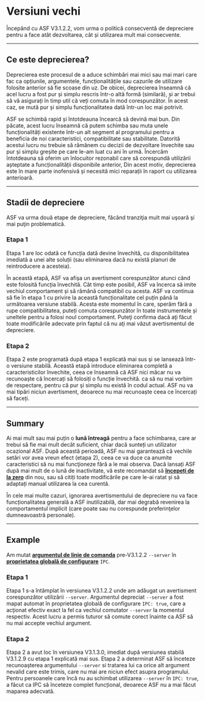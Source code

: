 # Versiuni vechi

Începând cu ASF V3.1.2.2, vom urma o politică consecventă de depreciere pentru a face atât dezvoltarea, cât și utilizarea mult mai consecvente.

---

## Ce este deprecierea?

Deprecierea este procesul de a aduce schimbări mai mici sau mai mari care fac ca opțiunile, argumentele, funcționalitățile sau cazurile de utilizare folosite anterior să fie scoase din uz. De obicei, deprecierea înseamnă că acel lucru a fost pur și simplu rescris într-o altă formă (similară), și ar trebui să vă asigurați în timp util că veți comuta în mod corespunzător. În acest caz, se mută pur și simplu funcționalitatea dată într-un loc mai potrivit.

ASF se schimbă rapid și întotdeauna încearcă să devină mai bun. Din păcate, acest lucru înseamnă că putem schimba sau muta unele funcționalități existente într-un alt segment al programului pentru a beneficia de noi caracteristici, compatibilitate sau stabilitate. Datorită acestui lucru nu trebuie să rămânem cu decizii de dezvoltare învechite sau pur și simplu greșite pe care le-am luat cu ani în urmă. Încercăm întotdeauna să oferim un înlocuitor rezonabil care să corespundă utilizării așteptate a funcționalității disponibile anterior, Din acest motiv, deprecierea este în mare parte inofensivă și necesită mici reparații în raport cu utilizarea anterioară.

---

## Stadii de depreciere

ASF va urma două etape de depreciere, făcând tranziţia mult mai uşoară şi mai puţin problematică.

### Etapa 1

Etapa 1 are loc odată ce funcția dată devine învechită, cu disponibilitatea imediată a unei alte soluții (sau eliminarea dacă nu există planuri de reintroducere a acesteia).

În această etapă, ASF va afișa un avertisment corespunzător atunci când este folosită funcția învechită. Cât timp este posibil, ASF va încerca să imite vechiul comportament și să rămână compatibil cu acesta. ASF va continua să fie în etapa 1 cu privire la această funcționalitate cel puțin până la următoarea versiune stabilă. Acesta este momentul în care, sperăm fără a rupe compatibilitatea, puteți comuta corespunzător în toate instrumentele și uneltele pentru a folosi noul comportament. Puteţi confirma dacă aţi făcut toate modificările adecvate prin faptul că nu aţi mai văzut avertismentul de depreciere.

### Etapa 2

Etapa 2 este programată după etapa 1 explicată mai sus şi se lansează într-o versiune stabilă. Această etapă introduce eliminarea completă a caracteristicilor învechite, ceea ce înseamnă că ASF nici măcar nu va recunoaște că încercați să folosiți o funcție învechită. ca să nu mai vorbim de respectare, pentru că pur şi simplu nu există în codul actual. ASF nu va mai tipări niciun avertisment, deoarece nu mai recunoaște ceea ce încercați să faceți.

---

## Summary

Ai mai mult sau mai puțin o **lună întreagă** pentru a face schimbarea, care ar trebui să fie mai mult decât suficient, chiar dacă sunteți un utilizator ocazional ASF. După această perioadă, ASF nu mai garantează că vechile setări vor avea vreun efect (etapa 2), ceea ce va duce ca anumite caracteristici să nu mai funcţioneze fără a le mai observa. Dacă lansați ASF după mai mult de o lună de inactivitate, vă este recomandat să **[începeți de la zero](https://github.com/JustArchiNET/ArchiSteamFarm/wiki/Setting-up)** din nou, sau să citiți toate modificările pe care le-ai ratat și să adaptați manual utilizarea la cea curentă.

În cele mai multe cazuri, ignorarea avertismentului de depreciere nu va face funcționalitatea generală a ASF inutilizabilă, dar mai degrabă revenirea la comportamentul implicit (care poate sau nu corespunde preferinţelor dumneavoastră personale).

---

## Example

Am mutat **[argumentul de linie de comanda](https://github.com/JustArchiNET/ArchiSteamFarm/wiki/Command-line-arguments)** pre-V3.1.2.2 `--server` în **[proprietatea globală de configurare](https://github.com/JustArchiNET/ArchiSteamFarm/wiki/Configuration#global-config)** `IPC`.

### Etapa 1

Etapa 1 s-a întâmplat în versiunea V3.1.2.2 unde am adăugat un avertisment corespunzător utilizării `--server`. Argumentul depreciat `--server` a fost mapat automat în proprietatea globală de configurare `IPC: true`, care a acţionat efectiv exact la fel ca vechiul comutator `--server` la momentul respectiv. Acest lucru a permis tuturor să comute corect înainte ca ASF să nu mai accepte vechiul argument.

### Etapa 2

Etapa 2 a avut loc în versiunea V3.1.3.0, imediat după versiunea stabilă V3.1.2.9 cu etapa 1 explicată mai sus. Etapa 2 a determinat ASF să înceteze recunoașterea argumentului `--server` si tratarea lui ca orice alt argument nevalid care este trimis, care nu mai are niciun efect asupra programului. Pentru persoanele care încă nu au schimbat utilizarea `--server` în `IPC: true`, a făcut ca IPC să înceteze complet funcțional, deoarece ASF nu a mai făcut maparea adecvată.